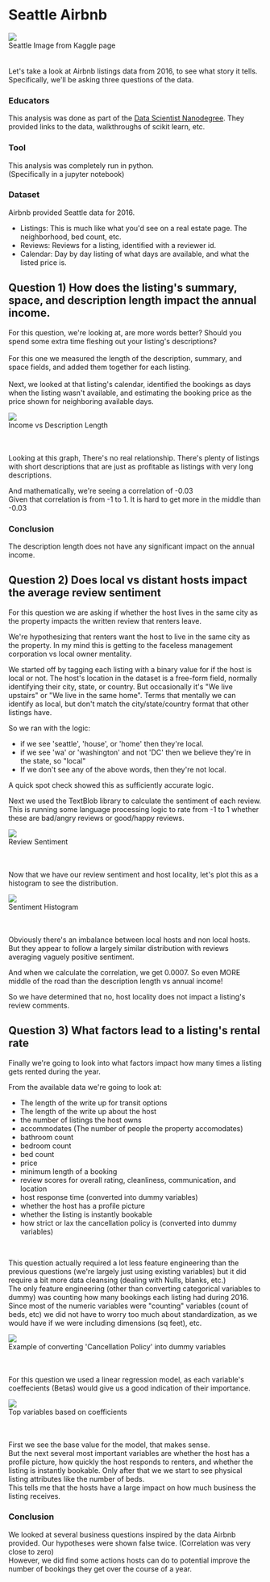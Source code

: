 # Seattle Airbnb  

<div class="images">
  <img src="/assets/images/2025-01-26-Seattle_Airbnb/01_dataset-cover.jpeg">
  <div class="label">
    Seattle Image from Kaggle page
  </div>
</div>    
<br />  
<br />  
Let's take a look at Airbnb listings data from 2016, to see what story it tells.    
Specifically, we'll be asking three questions of the data.

### Educators  

This analysis was done as part of the [Data Scientist Nanodegree](https://www.udacity.com/enrollment/nd025). They provided links to the data, walkthroughs of scikit learn, etc.  

### Tool   
This analysis was completely run in python.  
(Specifically in a jupyter notebook)  

### Dataset  
Airbnb provided Seattle data for 2016.  
* Listings: This is much like what you'd see on a real estate page. The neighborhood, bed count, etc.  
* Reviews: Reviews for a listing, identified with a reviewer id.   
* Calendar: Day by day listing of what days are available, and what the listed price is.  



## Question 1) How does the listing's summary, space, and description length impact the annual income.  
For this question, we're looking at, are more words better? Should you spend some extra time fleshing out your listing's descriptions?  
<br />
For this one we measured the length of the description, summary, and space fields, and added them together for each listing. 
<br />  
Next, we looked at that listing's calendar, identified the bookings as days when the listing wasn't available, and estimating the booking price as the price shown for neighboring available days.  

<div class="images">
  <img src="/assets/images/2025-01-26-Seattle_Airbnb/02_Description_Income.PNG">
  <div class="label">
    Income vs Description Length
  </div>
</div>    
<br />  
<br />  

Looking at this graph, There's no real relationship. There's plenty of listings with short descriptions that are just as profitable as listings with very long descriptions.  
  
And mathematically, we're seeing a correlation of -0.03  
Given that correlation is from -1 to 1. It is hard to get more in the middle than -0.03  

### Conclusion 
The description length does not have any significant impact on the annual income.


## Question 2) Does local vs distant hosts impact the average review sentiment  
For this question we are asking if whether the host lives in the same city as the property impacts the written review that renters leave.

We're hypothesizing that renters want the host to live in the same city as the property. In my mind this is getting to the faceless management corporation vs local owner mentality.  

We started off by tagging each listing with a binary value for if the host is local or not. The host's location in the dataset is a free-form field, normally identifying their city, state, or country. But occasionally it's "We live upstairs" or "We live in the same home". Terms that mentally we can identify as local, but don't match the city/state/country format that other listings have.  

So we ran with the logic:  
* if we see 'seattle', 'house', or 'home' then they're local.
* if we see 'wa' or 'washington' and not 'DC' then we believe they're in the state, so "local"  
* If we don't see any of the above words, then they're not local.

A quick spot check showed this as sufficiently accurate logic.

Next we used the TextBlob library to calculate the sentiment of each review. This is running some language processing logic to rate from -1 to 1 whether these are bad/angry reviews or good/happy reviews.

<div class="images">
  <img src="/assets/images/2025-01-26-Seattle_Airbnb/03_Sentiment.PNG">
  <div class="label">
    Review Sentiment
  </div>
</div>    
<br />  
<br />  




Now that we have our review sentiment and host locality, let's plot this as a histogram to see the distribution.  


<div class="images">
  <img src="/assets/images/2025-01-26-Seattle_Airbnb/04_Sentiment_Histogram.PNG">
  <div class="label">
    Sentiment Histogram
  </div>
</div>    
<br />  
<br />  
  

Obviously there's an imbalance between local hosts and non local hosts. But they appear to follow a largely similar distribution with reviews averaging vaguely positive sentiment.  

And when we calculate the correlation, we get 0.0007. So even MORE middle of the road than the description length vs annual income!

So we have determined that no, host locality does not impact a listing's review comments.  

## Question 3) What factors lead to a listing's rental rate  
Finally we're going to look into what factors impact how many times a listing gets rented during the year.  

From the available data we're going to look at:   
* The length of the write up for transit options
* The length of the write up about the host  
* the number of listings the host owns
* accommodates (The number of people the property accomodates)
* bathroom count
* bedroom count
* bed count
* price
* minimum length of a booking
* review scores for overall rating, cleanliness, communication, and location
* host response time (converted into dummy variables)
* whether the host has a profile picture
* whether the listing is instantly bookable
* how strict or lax the cancellation policy is (converted into dummy variables)
<br />   

This question actually required a lot less feature engineering than the previous questions (we're largely just using existing variables) but it did require a bit more data cleansing (dealing with Nulls, blanks, etc.)  
The only feature engineering (other than converting categorical variables to dummy) was counting how many bookings each listing had during 2016.
Since most of the numeric variables were "counting" variables (count of beds, etc) we did not have to worry too much about standardization, as we would have if we were including dimensions (sq feet), etc.

<div class="images">
  <img src="/assets/images/2025-01-26-Seattle_Airbnb/05_dummy_variable.PNG">
  <div class="label">
    Example of converting 'Cancellation Policy' into dummy variables
  </div>
</div>    
<br />  
<br />  


For this question we used a linear regression model, as each variable's coeffecients (Betas) would give us a good indication of their importance.

<div class="images">
  <img src="/assets/images/2025-01-26-Seattle_Airbnb/06_coeffecients.PNG">
  <div class="label">
    Top variables based on coefficients
  </div>
</div>    
<br />  
<br />  

First we see the base value for the model, that makes sense.  
But the next several most important variables are whether the host has a profile picture, how quickly the host responds to renters, and whether the listing is instantly bookable.
Only after that we we start to see physical listing attributes like the number of beds.  
This tells me that the hosts have a large impact on how much business the listing receives.


### Conclusion 
We looked at several business questions inspired by the data Airbnb provided. Our hypotheses were shown false twice. (Correlation was very close to zero)  
However, we did find some actions hosts can do to potential improve the number of bookings they get over the course of a year.


